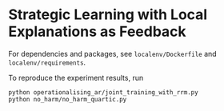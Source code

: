 # Strategic Learning with Local Explanations as Feedback

For dependencies and packages, see `localenv/Dockerfile` and `localenv/requirements`.

To reproduce the experiment results, run
```
python operationalising_ar/joint_training_with_rrm.py
python no_harm/no_harm_quartic.py
```
